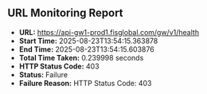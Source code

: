 ## URL Monitoring Report

- **URL:** https://api-gw1-prod1.fisglobal.com/gw/v1/health
- **Start Time:** 2025-08-23T13:54:15.363878
- **End Time:** 2025-08-23T13:54:15.603876
- **Total Time Taken:** 0.239998 seconds
- **HTTP Status Code:** 403
- **Status:** Failure
- **Failure Reason:** HTTP Status Code: 403
